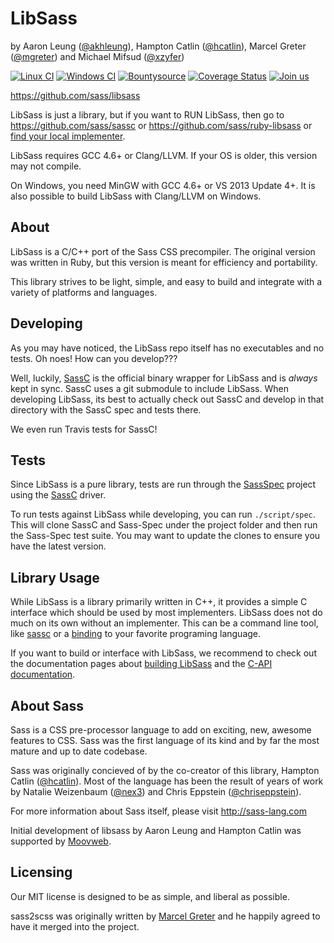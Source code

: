 LibSass
=======

by Aaron Leung ([@akhleung]), Hampton Catlin ([@hcatlin]), Marcel Greter ([@mgreter]) and Michael Mifsud ([@xzyfer])

[![Linux CI](https://travis-ci.org/sass/libsass.png?branch=master)](https://travis-ci.org/sass/libsass)
[![Windows CI](https://ci.appveyor.com/api/projects/status/github/sass/libsass?svg=true)](https://ci.appveyor.com/project/sass/libsass/branch/master)
[![Bountysource](https://www.bountysource.com/badge/tracker?tracker_id=283068)](https://www.bountysource.com/trackers/283068-libsass?utm_source=283068&utm_medium=shield&utm_campaign=TRACKER_BADGE)
[![Coverage Status](https://img.shields.io/coveralls/sass/libsass.svg)](https://coveralls.io/r/sass/libsass?branch=feature%2Ftest-travis-ci-3)
[![Join us](https://libsass-slack.herokuapp.com/badge.svg)](https://libsass-slack.herokuapp.com/)

https://github.com/sass/libsass

LibSass is just a library, but if you want to RUN LibSass,
then go to https://github.com/sass/sassc or
https://github.com/sass/ruby-libsass or
[find your local implementer](docs/implementations.md).

LibSass requires GCC 4.6+ or Clang/LLVM. If your OS is older, this version may not compile.

On Windows, you need MinGW with GCC 4.6+ or VS 2013 Update 4+. It is also possible to build LibSass with Clang/LLVM on Windows.

About
-----

LibSass is a C/C++ port of the Sass CSS precompiler. The original version was written in Ruby, but this version is meant for efficiency and portability.

This library strives to be light, simple, and easy to build and integrate with a variety of platforms and languages.

Developing
----------

As you may have noticed, the LibSass repo itself has
no executables and no tests. Oh noes! How can you develop???

Well, luckily, [SassC](http://github.com/sass/sassc) is the official binary wrapper for
LibSass and is *always* kept in sync. SassC uses a git submodule
to include LibSass. When developing LibSass, its best to actually
check out SassC and develop in that directory with the SassC spec
and tests there.

We even run Travis tests for SassC!

Tests
-------

Since LibSass is a pure library, tests are run through the [SassSpec](https://github.com/sass/sass-spec) project using the [SassC](http://github.com/sass/sassc) driver.

To run tests against LibSass while developing, you can run `./script/spec`. This will clone SassC and Sass-Spec under the project folder and then run the Sass-Spec test suite. You may want to update the clones to ensure you have the latest version.

Library Usage
-------------

While LibSass is a library primarily written in C++, it provides a simple
C interface which should be used by most implementers. LibSass does not do
much on its own without an implementer. This can be a command line tool, like
[sassc](https://github.com/sass/sassc) or a [binding](docs/implementations.md)
to your favorite programing language.

If you want to build or interface with LibSass, we recommend to check out the
documentation pages about [building LibSass](docs/build.md) and
the [C-API documentation](docs/api-doc.md).

About Sass
----------

Sass is a CSS pre-processor language to add on exciting, new,
awesome features to CSS. Sass was the first language of its kind
and by far the most mature and up to date codebase.

Sass was originally concieved of by the co-creator of this library,
Hampton Catlin ([@hcatlin]). Most of the language has been the result of years 
of work by Natalie Weizenbaum ([@nex3]) and Chris Eppstein ([@chriseppstein]).

For more information about Sass itself, please visit http://sass-lang.com

Initial development of libsass by Aaron Leung and Hampton Catlin was supported by [Moovweb](http://www.moovweb.com).

Licensing
---------

Our MIT license is designed to be as simple, and liberal as possible.

[@hcatlin]: https://github.com/hcatlin
[@akhleung]: https://github.com/akhleung
[@chriseppstein]: https://github.com/chriseppstein
[@nex3]: https://github.com/nex3
[@mgreter]: https://github.com/mgreter
[@xzyfer]: https://github.com/xzyfer

sass2scss was originally written by [Marcel Greter](@mgreter)
and he happily agreed to have it merged into the project.
